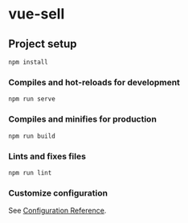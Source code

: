 <!--
 * @Author: your name
 * @Date: 2021-09-01 11:52:03
 * @LastEditTime: 2021-09-01 11:52:16
 * @LastEditors: your name
 * @Description: In User Settings Edit
 * @FilePath: /vue-sell/README.md
-->
# vue-sell

## Project setup
```
npm install
```

### Compiles and hot-reloads for development
```
npm run serve
```

### Compiles and minifies for production
```
npm run build
```

### Lints and fixes files
```
npm run lint
```

### Customize configuration
See [Configuration Reference](https://cli.vuejs.org/config/).
